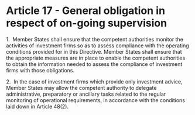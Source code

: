 # Article 17 - General obligation in respect of on-going supervision


1.  Member States shall ensure that the competent authorities monitor the activities of investment firms so as to assess compliance with the operating conditions provided for in this Directive. Member States shall ensure that the appropriate measures are in place to enable the competent authorities to obtain the information needed to assess the compliance of investment firms with those obligations.

2.  In the case of investment firms which provide only investment advice, Member States may allow the competent authority to delegate administrative, preparatory or ancillary tasks related to the regular monitoring of operational requirements, in accordance with the conditions laid down in Article 48(2).
